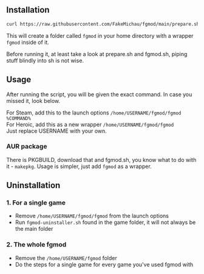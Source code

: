 ## Installation
```sh
curl https://raw.githubusercontent.com/FakeMichau/fgmod/main/prepare.sh | sh --
```
This will create a folder called ``fgmod`` in your home directory with a wrapper ``fgmod`` inside of it.

Before running it, at least take a look at prepare.sh and fgmod.sh, piping stuff blindly into sh is not wise.

## Usage
After running the script, you will be given the exact command. In case you missed it, look below.

For Steam, add this to the launch options ``/home/USERNAME/fgmod/fgmod %COMMAND%``  
For Heroic, add this as a new wrapper ``/home/USERNAME/fgmod/fgmod``  
Just replace USERNAME with your own.

### AUR package
There is PKGBUILD, download that and fgmod.sh, you know what to do with it - ``makepkg``. Usage is simpler, just add ``fgmod`` as a wrapper.

## Uninstallation
### 1. For a single game
- Remove ``/home/USERNAME/fgmod/fgmod`` from the launch options
- Run ``fgmod-uninstaller.sh`` found in the game folder, it will not always be the main folder


### 2. The whole fgmod
- Remove the ``/home/USERNAME/fgmod`` folder
- Do the steps for a single game for every game you've used fgmod with 
